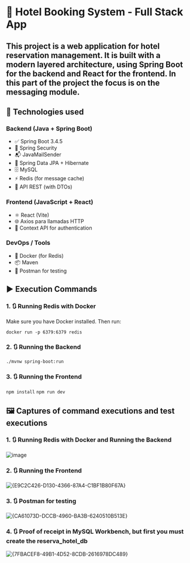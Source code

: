 # 🏨 Hotel Booking System - Full Stack App

This project is a web application for hotel reservation management. It is built with a modern layered architecture, using **Spring Boot** for the backend and **React** for the frontend.
In this part of the project the focus is on the messaging module.
---

## 🚀 Technologies used

### Backend (Java + Spring Boot)
- ✅ Spring Boot 3.4.5
- 🔐 Spring Security
- 📬 JavaMailSender
- 🧠 Spring Data JPA + Hibernate
- 🗄️ MySQL
- ⚡ Redis (for message cache)
- 📡 API REST (with DTOs)

### Frontend (JavaScript + React)
- ⚛️ React (Vite)
- 🌐 Axios para llamadas HTTP
- 🔐 Context API for authentication

### DevOps / Tools
- 🐳 Docker (for Redis)
- 📦 Maven
- 🧪 Postman for testing

## ▶️ Execution Commands

### 1. 🔃 Running Redis with Docker

Make sure you have Docker installed. Then run:

`docker run -p 6379:6379 redis`

### 2. 🔃 Running the Backend

`./mvnw spring-boot:run`

### 3. 🔃 Running the Frontend

`npm install`
`npm run dev`

## 🖼️ Captures of command executions and test executions

### 1. 🔃 Running Redis with Docker and Running the Backend
![image](https://github.com/user-attachments/assets/1fecde00-6445-4f43-a8e8-b52269341b30)

### 2. 🔃 Running the Frontend

![{E9C2C426-D130-4366-87A4-C1BF1B80F67A}](https://github.com/user-attachments/assets/6382b91c-0d18-4b59-8014-0a96832830c1)

### 3. 🔃 Postman for testing

![{CA61073D-DCCB-4960-BA3B-6240510B513E}](https://github.com/user-attachments/assets/a16753f6-de6f-4087-939a-f2b2f1194182)

### 4. 🔃 Proof of receipt in MySQL Workbench, but first you must create the reserva_hotel_db

![{7FBACEF8-49B1-4D52-8CDB-2616978DC489}](https://github.com/user-attachments/assets/0051d168-6513-4dbf-a7d0-56ee74e8bb02)
